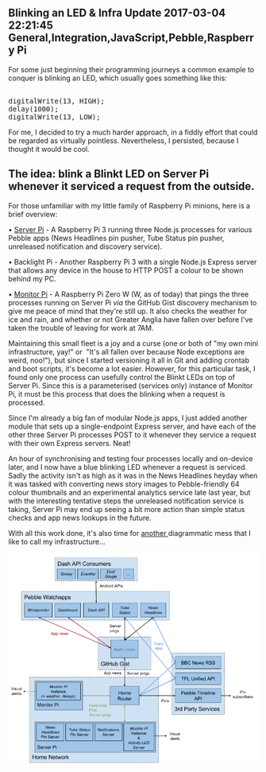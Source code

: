 Blinking an LED & Infra Update
2017-03-04 22:21:45
General,Integration,JavaScript,Pebble,Raspberry Pi
---

For some just beginning their programming journeys a common example to conquer is blinking an LED, which usually goes something like this:

<!-- language="c" -->
<pre><div class="code-block">
digitalWrite(13, HIGH);
delay(1000);
digitalWrite(13, LOW);
</div></pre>

For me, I decided to try a much harder approach, in a fiddly effort that could be regarded as virtually pointless. Nevertheless, I persisted, because I thought it would be cool.

## The idea</strong>: blink a Blinkt LED on Server Pi whenever it serviced a request from the outside.

For those unfamiliar with my little family of Raspberry Pi minions, here is a brief overview:

 • <a href="https://twitter.com/Chris_DL/status/836336013790298112">Server Pi</a> - A Raspberry Pi 3 running three Node.js processes for various Pebble apps (News Headlines pin pusher, Tube Status pin pusher, unreleased notification and discovery service).

 • Backlight Pi - Another Raspberry Pi 3 with a single Node.js Express server that allows any device in the house to HTTP POST a colour to be shown behind my PC.

 • <a href="https://twitter.com/Chris_DL/status/806750464322568193">Monitor Pi</a> - A Raspberry Pi Zero W (W, as of today) that pings the three processes running on Server Pi <em>via</em> the GitHub Gist discovery mechanism to give me peace of mind that they're still up. It also checks the weather for ice and rain, and whether or not Greater Anglia have fallen over before I've taken the trouble of leaving for work at 7AM.

Maintaining this small fleet is a joy and a curse (one or both of "my own mini infrastructure, yay!" or  "It's all fallen over because Node exceptions are weird, noo!"), but since I started versioning it all in Git and adding crontab and boot scripts, it's become a lot easier. However, for this particular task, I found only one process can usefully control the Blinkt LEDs on top of Server Pi. Since this is a parameterised (services only) instance of Monitor Pi, it must be this process that does the blinking when a request is processed.

Since I'm already a big fan of modular Node.js apps, I just added another module that sets up a single-endpoint Express server, and have each of the other three Server Pi processes POST to it whenever they service a request with their own Express servers. Neat!

An hour of synchronising and testing four processes locally and on-device later, and I now have a blue blinking LED whenever a request is serviced. Sadly the activity isn't as high as it was in the News Headlines heyday when it was tasked with converting news story images to Pebble-friendly 64 colour thumbnails and an experimental analytics service late last year, but with the interesting tentative steps the unreleased notification service is taking, Server Pi may end up seeing a bit more action than simple status checks and app news lookups in the future.

With all this work done, it's also time for <a href="https://ninedof.wordpress.com/2016/12/03/map-of-pebble-services-architecture/">another </a>diagrammatic mess that I like to call my infrastructure...

![](/assets/import/media/2017/03/services-architecture-march-20173.png)
